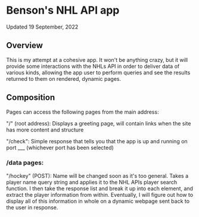 # Benson's NHL API app

Updated 19 September, 2022

## Overview

This is my attempt at a cohesive app. It won't be anything crazy, but it will provide some interactions with the NHLs API in order to deliver 
data of various kinds, allowing the app user to perform queries and see the results returned to them on rendered, dynamic pages. 

## Composition

Pages can access the following pages from the main address:

"/" (root address): Displays a greeting page, will contain links when the site has more content and structure

"/check": Simple response that tells you that the app is up and running on port ___ (whichever port has been selected)

### /data pages:

"/hockey" (POST): Name will be changed soon as it's too general. Takes a player name query string and applies it to the NHL APIs player search function.
I then take the response list and break it up into each element, and extract the player information from within. Eventually, I will figure out how to
display all of this information in whole on a dynamic webpage sent back to the user in response. 
